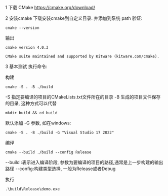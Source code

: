 1 下载 CMake
https://cmake.org/download/

2 安装cmake
下载安装cmake到自定义目录. 并添加到系统 path
验证:

```shell
cmake --version
```

输出

```
cmake version 4.0.3

CMake suite maintained and supported by Kitware (kitware.com/cmake).
```

3 基本测试
执行命令:

构建
```shell
cmake -S . -B ./build
```
-S 指定要编译的项目的CMakeLists.txt文件所在的目录
-B 生成的项目文件保存的目录, 这种方式可以代替
```shell
mkdir build && cd build
```

默认添加 -G 参数, 如在windows:

```shell
cmake -S . -B ./build -G "Visual Studio 17 2022"
```



编译

```shell
cmake --build ./build --config Release
```
--build :表示进入编译阶段, 参数为要编译的项目的路径,通常是上一步构建的输出路径
--config:构建类型选择, 一般为Release或者Debug

执行
```shell
.\build\Release\demo.exe
```
